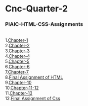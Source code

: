 # Cnc-Quarter-2

### PIAIC-HTML-CSS-Assignments
<br>
1.<a href="https://github.com/Har-coder/cnc-quarter-2/tree/main/Html-Css-Assignments/Chapter%201" target="_top">Chapter-1</a><br>
2.<a href="https://github.com/Har-coder/cnc-quarter-2/tree/main/Html-Css-Assignments/Chapter%202" target="_top">Chapter-2</a><br>
3.<a href="https://github.com/Har-coder/cnc-quarter-2/tree/main/Html-Css-Assignments/Chapter%2013" target="_top">Chapter-3</a><br>
4.<a href="https://github.com/Har-coder/cnc-quarter-2/tree/main/Html-Css-Assignments/Chapter%204" target="_top">Chapter-4</a><br>
5.<a href="https://github.com/Har-coder/cnc-quarter-2/tree/main/Html-Css-Assignments/Chapter%205" target="_top">Chapter-5</a><br>
6.<a href="https://github.com/Har-coder/cnc-quarter-2/tree/main/Html-Css-Assignments/Chapter%206" target="_top">Chapter-6</a><br>
7.<a href="https://github.com/Har-coder/cnc-quarter-2/tree/main/Html-Css-Assignments/Chapter%207" target="_top">Chapter-7</a><br>
8.<a href="" target="_top">Final Assignment of HTML</a><br>
9.<a href="https://github.com/Har-coder/cnc-quarter-2/tree/main/Html-Css-Assignments/Chapter%2010" target="_top">Chapter-10</a><br>
10.<a href="https://github.com/Har-coder/cnc-quarter-2/tree/main/Html-Css-Assignments/Chapter%2011-12" target="_top">Chapter-11-12</a><br>
11.<a href="https://github.com/Har-coder/cnc-quarter-2/tree/main/Html-Css-Assignments/Chapter%2013" target="_top">Chapter-13</a><br>
12.<a href="#" target="_top">Final Assignment of Css</a><br>
